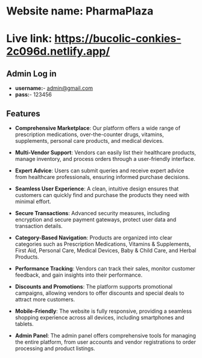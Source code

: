 # Website name: PharmaPlaza

# Live link: https://bucolic-conkies-2c096d.netlify.app/

## Admin Log in

- **username:**- admin@gmail.com
- **pass:**- 123456


## Features
- **Comprehensive Marketplace**: Our platform offers a wide range of prescription medications, over-the-counter drugs, vitamins, supplements, personal care products, and medical devices.

- **Multi-Vendor Support**: Vendors can easily list their healthcare products, manage inventory, and process orders through a user-friendly interface.

- **Expert Advice**: Users can submit queries and receive expert advice from healthcare professionals, ensuring informed purchase decisions.

- **Seamless User Experience**: A clean, intuitive design ensures that customers can quickly find and purchase the products they need with minimal effort.

- **Secure Transactions**: Advanced security measures, including encryption and secure payment gateways, protect user data and transaction details.

- **Category-Based Navigation**: Products are organized into clear categories such as Prescription Medications, Vitamins & Supplements, First Aid, Personal Care, Medical Devices, Baby & Child Care, and Herbal Products.

- **Performance Tracking**: Vendors can track their sales, monitor customer feedback, and gain insights into their performance.

- **Discounts and Promotions**: The platform supports promotional campaigns, allowing vendors to offer discounts and special deals to attract more customers.

- **Mobile-Friendly**: The website is fully responsive, providing a seamless shopping experience across all devices, including smartphones and tablets.

- **Admin Panel**: The admin panel offers comprehensive tools for managing the entire platform, from user accounts and vendor registrations to order processing and product listings.

